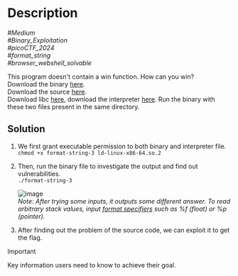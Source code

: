 # Description

_#Medium_<br>
_#Binary_Exploitation_<br>
_#picoCTF_2024_<br>
_#format_string_<br>
_#browser_webshell_solvable_<br>

This program doesn't contain a win function. How can you win?<br>
Download the binary [here](format-string-3).<br>
Download the source [here](format-string-3.c).<br>
Download libc [here](libc.so.6), download the interpreter [here](ld-linux-x86-64.so.2). Run the binary with these two files present in the same directory.

## Solution

1. We first grant executable permission to both binary and interpreter file.<br>
   `chmod +x format-string-3 ld-linux-x86-64.so.2`

2. Then, run the binary file to investigate the output and find out vulnerabilities.<br>
   `./format-string-3`

   ![image](https://github.com/user-attachments/assets/ddb07337-8413-422b-bd0e-68d678e620bd)<br>
   *Note: After trying some inputs, it outputs some different answer. To read arbitrary stack values, input [format specifiers](https://unstop.com/blog/format-specifiers-in-c) such as %f (float) or %p (pointer).*

3. After finding out the problem of the source code, we can exploit it to get the flag.

> [!IMPORTANT]
> Key information users need to know to achieve their goal.
